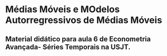# Médias Móveis e MOdelos Autorregressivos de Médias Móveis
## Material didático para aula 6 de Econometria Avançada- Séries Temporais na USJT.
